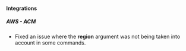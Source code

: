 
#### Integrations
##### AWS - ACM
- Fixed an issue where the **region** argument was not being taken into account in some commands. 

